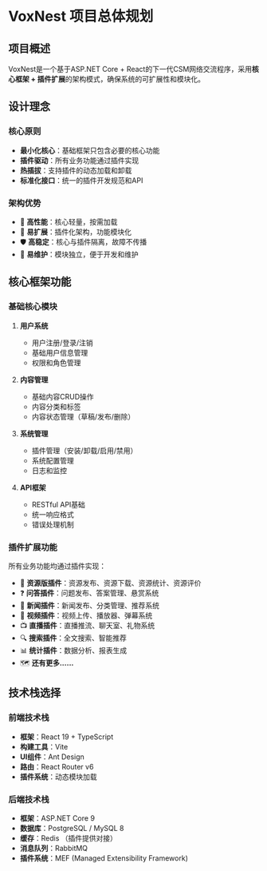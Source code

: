 # VoxNest 项目总体规划

## 项目概述

VoxNest是一个基于ASP.NET Core + React的下一代CSM网络交流程序，采用**核心框架 + 插件扩展**的架构模式，确保系统的可扩展性和模块化。

## 设计理念

### 核心原则
- **最小化核心**：基础框架只包含必要的核心功能
- **插件驱动**：所有业务功能通过插件实现
- **热插拔**：支持插件的动态加载和卸载
- **标准化接口**：统一的插件开发规范和API

### 架构优势
- 🚀 **高性能**：核心轻量，按需加载
- 🔧 **易扩展**：插件化架构，功能模块化
- 🛡️ **高稳定**：核心与插件隔离，故障不传播
- 🎯 **易维护**：模块独立，便于开发和维护

## 核心框架功能

### 基础核心模块
1. **用户系统**
   - 用户注册/登录/注销
   - 基础用户信息管理
   - 权限和角色管理

2. **内容管理**
   - 基础内容CRUD操作
   - 内容分类和标签
   - 内容状态管理（草稿/发布/删除）

3. **系统管理**
   - 插件管理（安装/卸载/启用/禁用）
   - 系统配置管理
   - 日志和监控

4. **API框架**
   - RESTful API基础
   - 统一响应格式
   - 错误处理机制

### 插件扩展功能
所有业务功能均通过插件实现：
- 📝 **资源版插件**：资源发布、资源下载、资源统计、资源评价
- ❓ **问答插件**：问题发布、答案管理、悬赏系统
- 📰 **新闻插件**：新闻发布、分类管理、推荐系统
- 🎥 **视频插件**：视频上传、播放器、弹幕系统
- 📺 **直播插件**：直播推流、聊天室、礼物系统
- 🔍 **搜索插件**：全文搜索、智能推荐
- 📊 **统计插件**：数据分析、报表生成
- 🗺️ **还有更多......**

## 技术栈选择

### 前端技术栈
- **框架**：React 19 + TypeScript
- **构建工具**：Vite
- **UI组件**：Ant Design
- **路由**：React Router v6
- **插件系统**：动态模块加载

### 后端技术栈
- **框架**：ASP.NET Core 9
- **数据库**：PostgreSQL / MySQL 8
- **缓存**：Redis （插件提供对接）
- **消息队列**：RabbitMQ
- **插件系统**：MEF (Managed Extensibility Framework)
